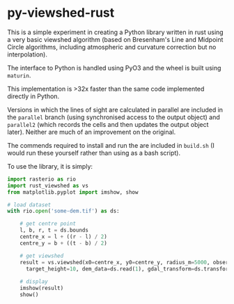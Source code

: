 # py-viewshed-rust

This is a simple experiment in creating a Python library written in rust using a very basic viewshed algorithm (based on Bresenham's Line and Midpoint Circle algorithms, including atmospheric and curvature correction but no interpolation).

The interface to Python is handled using PyO3 and the wheel is built using `maturin`. 

This implementation is >32x faster than the same code implemented directly in Python.

Versions in which the lines of sight are calculated in parallel are included in the `parallel` branch (using synchronised access to the output object) and `parallel2` (which records the cells and then updates the output object later). Neither are much of an improvement on the original.

The commends required to install and run the are included in `build.sh` (I would run these yourself rather than using as a bash script).

To use the library, it is simply:

```python
import rasterio as rio
import rust_viewshed as vs
from matplotlib.pyplot import imshow, show

# load dataset
with rio.open('some-dem.tif') as ds:

    # get centre point
    l, b, r, t = ds.bounds
    centre_x = l + ((r - l) / 2)
    centre_y = b + ((t - b) / 2)

    # get viewshed
    result = vs.viewshed(x0=centre_x, y0=centre_y, radius_m=5000, observer_height=1.7, 
      target_height=10, dem_data=ds.read(1), gdal_transform=ds.transform.to_gdal())
    
    # display
    imshow(result)
    show()
```

